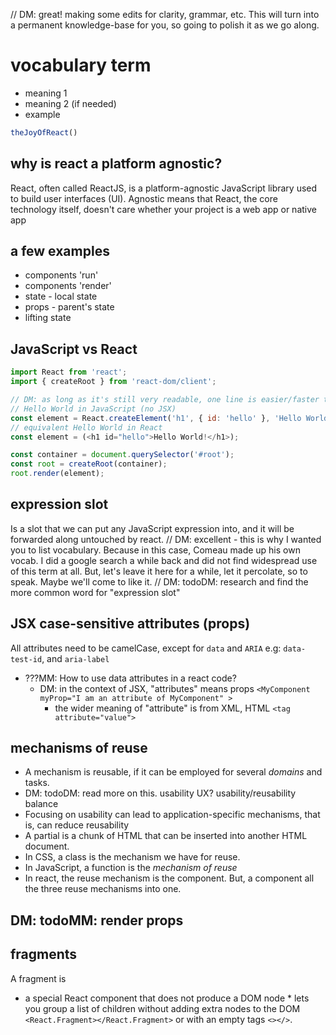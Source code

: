 
// DM: great! making some edits for clarity, grammar, etc. This will turn into a permanent knowledge-base for you, so going to polish it as we go along.

# vocabulary term
* meaning 1
* meaning 2 (if needed)
* example
```jsx
theJoyOfReact()
```
## why is react a platform agnostic?

React, often called ReactJS, is a platform-agnostic JavaScript library used to build user interfaces (UI). Agnostic means that React, the core technology itself, doesn't care whether your project is a web app or native app
<!-- For my understanding, the same code used in ReactJS can be used in other react frameworks such as react-native, ...
Correc. there may be some differences, but much code can be shared. . Ionic React is another alternative for the scenario of 
 -->

## a few examples
* components 'run'
* components 'render'
* state - local state
* props - parent's state
* lifting state

## JavaScript vs React

``` js
import React from 'react';
import { createRoot } from 'react-dom/client';

// DM: as long as it's still very readable, one line is easier/faster to read than multiple short lines.
// Hello World in JavaScript (no JSX)
const element = React.createElement('h1', { id: 'hello' }, 'Hello World!');
// equivalent Hello World in React
const element = (<h1 id="hello">Hello World!</h1>);

const container = document.querySelector('#root');
const root = createRoot(container);
root.render(element);
```
## expression slot
Is a slot that we can put any JavaScript expression into, and it will be forwarded along untouched by react.
// DM: excellent - this is why I wanted you to list vocabulary. Because in this case, Comeau made up his own vocab. I did a google search a while back and did not find widespread use of this term at all. But, let's leave it here for a while, let it percolate, so to speak. Maybe we'll come to like it.
// DM: todoDM: research and find the more common word for "expression slot"

## JSX case-sensitive attributes (props)

All attributes need to be camelCase, except for `data` and `ARIA`
e.g: `data-test-id`, and `aria-label` 
* ???MM: How to use data attributes in a react code?
  * DM: in the context of JSX, "attributes" means props `<MyComponent myProp="I am an attribute of MyComponent" >`
    * the wider meaning of "attribute" is from XML, HTML `<tag attribute="value">`

## mechanisms of reuse
* A mechanism is reusable, if it can be employed for several *domains* and tasks.
* DM: todoDM: read more on this. usability UX? usability/reusability balance
* Focusing on usability can lead to application-specific mechanisms, that is, can reduce reusability
* A partial is a chunk of HTML that can be inserted into another HTML document.
* In CSS, a class is the mechanism we have for reuse.
* In JavaScript, a function is the *mechanism of reuse*
* In react, the reuse mechanism is the component. But, a component all the three reuse mechanisms into one.

## DM: todoMM: render props

## fragments
A fragment is 
* a special React component that does not produce a DOM node * lets you group a list of children without adding extra nodes to the DOM
`<React.Fragment></React.Fragment>` or with an empty tags `<></>`.
